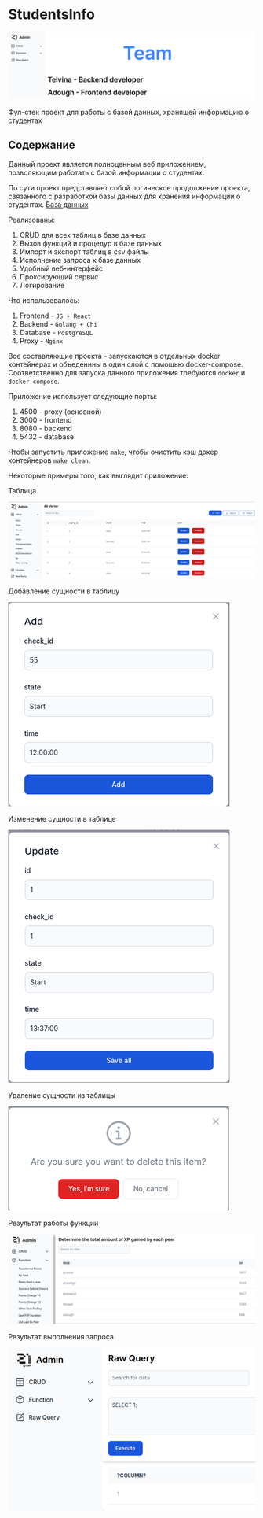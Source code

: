 # StudentsInfo

<img src="images/title.png">

Фул-стек проект для работы с базой данных, хранящей информацию о студентах 

## Содержание

Данный проект является полноценным веб приложением, позволяющим работать
с базой информации о студентах.

По сути проект представляет собой логическое продолжение проекта,
связанного с разработкой базы данных для хранения информации о студентах.
[База данных](https://github.com/sav1nbrave4code/StudentsInfoDB)

Реализованы:
1. CRUD для всех таблиц в базе данных
2. Вызов функций и процедур в базе данных
3. Импорт и экспорт таблиц в csv файлы
4. Исполнение запроса к базе данных
5. Удобный веб-интерфейс
6. Проксирующий сервис
7. Логирование

Что использовалось:
1. Frontend - `JS + React` 
2. Backend - `Golang + Chi`
3. Database - `PostgreSQL`
4. Proxy - `Nginx` 

Все составляющие проекта - запускаются в отдельных docker контейнерах и
объеденины в один слой с помощью docker-compose. Соответственно для запуска данного приложения
требуются `docker` и `docker-compose`.

Приложение использует следующие порты:
1. 4500 - proxy (основной)
2. 3000 - frontend
3. 8080 - backend
4. 5432 - database

Чтобы запустить приложение `make`, чтобы очистить кэш докер контейнеров `make clean`.

Некоторые примеры того, как выглядит приложение:

Таблица

<img src="images/table.png">

Добавление сущности в таблицу

<img src="images/add.png">

Изменение сущности в таблице

<img src="images/update.png">

Удаление сущности из таблицы

<img src="images/delete.png">

Результат работы функции

<img src="images/function.png">

Результат выполнения запроса

<img src="images/raw_query.png">
